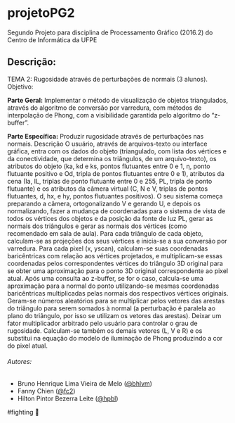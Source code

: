# projetoPG2
Segundo Projeto para disciplina de Processamento Gráfico (2016.2) do Centro de Informática da UFPE

## Descrição:
TEMA 2: Rugosidade através de perturbações de normais (3 alunos).
Objetivo:

**Parte Geral:** Implementar o método de visualização de objetos triangulados, através do algoritmo de conversão por varredura, com métodos de interpolação de Phong, com a visibilidade garantida pelo algoritmo do “z-buffer”.

**Parte Específica:** Produzir rugosidade através de perturbações nas normais. Descrição O usuário, através de arquivos-texto ou interface gráfica, entra com os dados do objeto (triangulado, com lista dos vértices e da conectividade, que determina os triângulos, de um arquivo-texto), os atributos do objeto (ka, kd e ks, pontos flutuantes entre 0 e 1, η, ponto flutuante positivo e Od, tripla de pontos flutuantes entre 0 e 1), atributos da cena (Ia, IL, triplas de ponto flutuante entre 0 e 255, PL, tripla de ponto flutuante) e os atributos da câmera virtual (C, N e V, triplas de pontos flutuantes, d, hx, e hy, pontos flutuantes positivos). O seu sistema começa preparando a câmera, ortogonalizando V e gerando U, e depois os normalizando, fazer a mudança de coordenadas para o sistema de vista de todos os vértices dos objetos e da posição da fonte de luz PL, gerar as normais dos triângulos e gerar as normais dos vértices (como recomendado em sala de aula). Para cada triângulo de cada objeto, calculam-se as projeções dos seus vértices e inicia-se a sua conversão por varredura. Para cada pixel (x, yscan), calculam-se suas coordenadas baricêntricas com relação aos vértices projetados, e multiplicam-se essas coordenadas pelos correspondentes vértices do triângulo 3D original para se obter uma aproximação para o ponto 3D original correspondente ao pixel atual. Após uma consulta ao z-buffer, se for o caso, calcula-se uma aproximação para a normal do ponto utilizando-se mesmas coordenadas baricêntricas multiplicadas pelas normais dos respectivos vértices originais. Geram-se números aleatórios para se multiplicar pelos vetores das arestas do triângulo para serem somados à normal (a perturbação é paralela ao plano do triângulo, por isso se utilizam os vetores das arestas). Deixar um fator multiplicador arbitrado pelo usuário para controlar o grau de rugosidade.  Calculam-se também os demais vetores (L, V e R) e os substitui na equação do modelo de iluminação de Phong produzindo a cor do pixel atual. 

###### Autores:
  - Bruno Henrique Lima Vieira de Melo ([@bhlvm](https://github.com/bhlvm))
  - Fanny Chien ([@fc2](https://github.com/fc2))
  - Hilton Pintor Bezerra Leite ([@hpbl](https://github.com/hpbl))
  
  
\#fighting :muscle:
